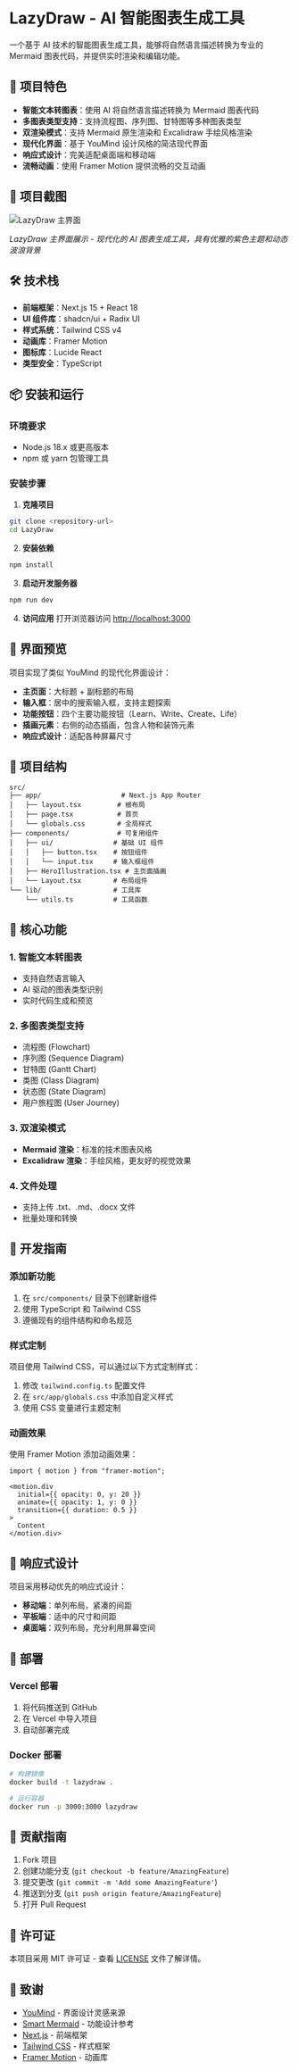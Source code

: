 # LazyDraw - AI 智能图表生成工具

一个基于 AI 技术的智能图表生成工具，能够将自然语言描述转换为专业的 Mermaid 图表代码，并提供实时渲染和编辑功能。

## 🚀 项目特色

- **智能文本转图表**：使用 AI 将自然语言描述转换为 Mermaid 图表代码
- **多图表类型支持**：支持流程图、序列图、甘特图等多种图表类型
- **双渲染模式**：支持 Mermaid 原生渲染和 Excalidraw 手绘风格渲染
- **现代化界面**：基于 YouMind 设计风格的简洁现代界面
- **响应式设计**：完美适配桌面端和移动端
- **流畅动画**：使用 Framer Motion 提供流畅的交互动画

## 📸 项目截图

![LazyDraw 主界面](home.png)

*LazyDraw 主界面展示 - 现代化的 AI 图表生成工具，具有优雅的紫色主题和动态波浪背景*

## 🛠️ 技术栈

- **前端框架**：Next.js 15 + React 18
- **UI 组件库**：shadcn/ui + Radix UI
- **样式系统**：Tailwind CSS v4
- **动画库**：Framer Motion
- **图标库**：Lucide React
- **类型安全**：TypeScript

## 📦 安装和运行

### 环境要求

- Node.js 18.x 或更高版本
- npm 或 yarn 包管理工具

### 安装步骤

1. **克隆项目**
```bash
git clone <repository-url>
cd LazyDraw
```

2. **安装依赖**
```bash
npm install
```

3. **启动开发服务器**
```bash
npm run dev
```

4. **访问应用**
打开浏览器访问 [http://localhost:3000](http://localhost:3000)

## 🎨 界面预览

项目实现了类似 YouMind 的现代化界面设计：

- **主页面**：大标题 + 副标题的布局
- **输入框**：居中的搜索输入框，支持主题探索
- **功能按钮**：四个主要功能按钮（Learn、Write、Create、Life）
- **插画元素**：右侧的动态插画，包含人物和装饰元素
- **响应式设计**：适配各种屏幕尺寸

## 📁 项目结构

```
src/
├── app/                    # Next.js App Router
│   ├── layout.tsx         # 根布局
│   ├── page.tsx           # 首页
│   └── globals.css        # 全局样式
├── components/            # 可复用组件
│   ├── ui/               # 基础 UI 组件
│   │   ├── button.tsx    # 按钮组件
│   │   └── input.tsx     # 输入框组件
│   ├── HeroIllustration.tsx # 主页面插画
│   └── Layout.tsx        # 布局组件
└── lib/                  # 工具库
    └── utils.ts          # 工具函数
```

## 🎯 核心功能

### 1. 智能文本转图表
- 支持自然语言输入
- AI 驱动的图表类型识别
- 实时代码生成和预览

### 2. 多图表类型支持
- 流程图 (Flowchart)
- 序列图 (Sequence Diagram)
- 甘特图 (Gantt Chart)
- 类图 (Class Diagram)
- 状态图 (State Diagram)
- 用户旅程图 (User Journey)

### 3. 双渲染模式
- **Mermaid 渲染**：标准的技术图表风格
- **Excalidraw 渲染**：手绘风格，更友好的视觉效果

### 4. 文件处理
- 支持上传 .txt、.md、.docx 文件
- 批量处理和转换

## 🔧 开发指南

### 添加新功能

1. 在 `src/components/` 目录下创建新组件
2. 使用 TypeScript 和 Tailwind CSS
3. 遵循现有的组件结构和命名规范

### 样式定制

项目使用 Tailwind CSS，可以通过以下方式定制样式：

1. 修改 `tailwind.config.ts` 配置文件
2. 在 `src/app/globals.css` 中添加自定义样式
3. 使用 CSS 变量进行主题定制

### 动画效果

使用 Framer Motion 添加动画效果：

```tsx
import { motion } from "framer-motion";

<motion.div
  initial={{ opacity: 0, y: 20 }}
  animate={{ opacity: 1, y: 0 }}
  transition={{ duration: 0.5 }}
>
  Content
</motion.div>
```

## 📱 响应式设计

项目采用移动优先的响应式设计：

- **移动端**：单列布局，紧凑的间距
- **平板端**：适中的尺寸和间距
- **桌面端**：双列布局，充分利用屏幕空间

## 🚀 部署

### Vercel 部署

1. 将代码推送到 GitHub
2. 在 Vercel 中导入项目
3. 自动部署完成

### Docker 部署

```bash
# 构建镜像
docker build -t lazydraw .

# 运行容器
docker run -p 3000:3000 lazydraw
```

## 🤝 贡献指南

1. Fork 项目
2. 创建功能分支 (`git checkout -b feature/AmazingFeature`)
3. 提交更改 (`git commit -m 'Add some AmazingFeature'`)
4. 推送到分支 (`git push origin feature/AmazingFeature`)
5. 打开 Pull Request

## 📄 许可证

本项目采用 MIT 许可证 - 查看 [LICENSE](LICENSE) 文件了解详情。

## 🙏 致谢

- [YouMind](https://youmind.com/) - 界面设计灵感来源
- [Smart Mermaid](https://github.com/liujuntao123/smart-mermaid) - 功能设计参考
- [Next.js](https://nextjs.org/) - 前端框架
- [Tailwind CSS](https://tailwindcss.com/) - 样式框架
- [Framer Motion](https://www.framer.com/motion/) - 动画库